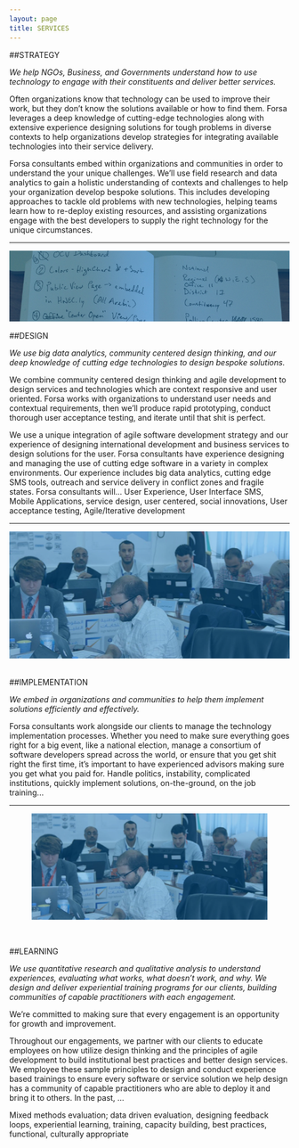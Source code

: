 ```yaml
---
layout: page
title: SERVICES
---
```




##STRATEGY

*We help NGOs, Business, and Governments understand how to use technology to engage with their constituents and deliver better services.*

Often organizations know that technology can be used to improve their work, but they don’t know the solutions available or how to find them. Forsa leverages a deep knowledge of cutting-edge technologies along with extensive experience designing solutions for tough problems in diverse contexts to help organizations develop strategies for integrating available technologies into their service delivery.

Forsa consultants embed within organizations and communities in order to understand the your unique challenges. We’ll use field research and data analytics to gain a holistic understanding of contexts and challenges to help your organization develop bespoke solutions. This includes developing approaches to tackle old problems with new technologies, helping teams learn how to re-deploy existing resources, and assisting organizations engage with the best developers to supply the right technology for the unique circumstances. 

---

<!-- ![design](/images/notebook_bg_wide.jpg) -->
<img src="/images/notebook_bg_wide.jpg">

<br>

##DESIGN

*We use big data analytics, community centered design thinking, and our deep knowledge of cutting edge technologies to design bespoke solutions.*

We combine community centered design thinking and agile development to design services and technologies which are context responsive and user oriented. Forsa works with organizations to understand user needs and contextual requirements, then we’ll produce rapid prototyping, conduct thorough user acceptance testing, and iterate until that shit is perfect. 

We use a unique integration of agile software development strategy and our experience of designing international development and business services to design solutions for the user. 
Forsa consultants have experience designing and managing the use of cutting edge software in a variety in complex environments. Our experience includes big data analytics, cutting edge SMS tools, outreach and service delivery in conflict zones and fragile states. Forsa consultants will… User Experience, User Interface SMS, Mobile Applications, service design, user centered, social innovations, User acceptance testing, Agile/Iterative development

---  


<center><img src="/images/elliott-hunter-hnec_tint.png"></center>


<br>

##IMPLEMENTATION

*We embed in organizations and communities to help them implement solutions efficiently and effectively.*

Forsa consultants work alongside our clients to manage the technology implementation processes. Whether you need to make sure everything goes right for a big event, like a national election, manage a consortium of software developers spread across the world, or ensure that you get shit right the first time, it’s important to have experienced advisors making sure you get what you paid for. Handle politics, instability, complicated institutions, quickly implement solutions, on-the-ground, on the job training...

---

<figure>
  <img src="/images/elliott-hunter-hnec_tint.png">
</figure>


<br>

##LEARNING

*We use quantitative research and qualitative analysis to understand experiences, evaluating what works, what doesn’t work, and why. We design and deliver experiential training programs for our clients, building communities of capable practitioners with each engagement.*

We’re committed to making sure that every engagement is an opportunity for growth and improvement. 

Throughout our engagements, we partner with our clients to educate employees on how utilize design thinking and the principles of agile development to build institutional best practices and better design services. We employee these sample principles to design and conduct experience based trainings to ensure every software or service solution we help design has a community of capable practitioners who are able to deploy it and bring it to others. In the past, …
 
Mixed methods evaluation; data driven evaluation, designing feedback loops, experiential learning, training, capacity building, best practices, functional, culturally appropriate 
